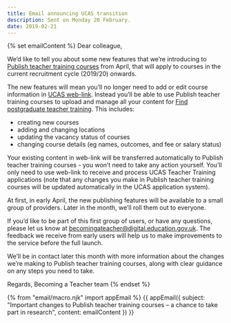 ```yaml
---
title: Email announcing UCAS transition
description: Sent on Monday 20 February.
date: 2019-02-21
---
```

{% set emailContent %}
Dear colleague,

We’d like to tell you about some new features that we’re introducing to [Publish teacher training courses](https://publish-teacher-training-courses.education.gov.uk) from April, that will apply to courses in the current recruitment cycle (2019/20) onwards.

The new features will mean you’ll no longer need to add or edit course information in [UCAS web-link](https://www.ucas.com/sign-web-link). Instead you’ll be able to use Publish teacher training courses to upload and manage all your content for [Find postgraduate teacher training](https://find-postgraduate-teacher-training.education.gov.uk). This includes:

* creating new courses
* adding and changing locations
* updating the vacancy status of courses
* changing course details (eg names, outcomes, and fee or salary status)

Your existing content in web-link will be transferred automatically to Publish teacher training courses - you won’t need to take any action yourself. You’ll only need to use web-link to receive and process UCAS Teacher Training applications (note that any changes you make in Publish teacher training courses will be updated automatically in the UCAS application system).

At first, in early April, the new publishing features will be available to a small group of providers. Later in the month, we’ll roll them out to everyone.

If you’d like to be part of this first group of users, or have any questions, please let us know at [becomingateacher@digital.education.gov.uk](mailto:becomingateacher@digital.education.gov.uk). The feedback we receive from early users will help us to make improvements to the service before the full launch.

We’ll be in contact later this month with more information about the changes we’re making to Publish teacher training courses, along with clear guidance on any steps you need to take.

Regards,
Becoming a Teacher team
{% endset %}

{% from "email/macro.njk" import appEmail %}
{{ appEmail({
  subject: "Important changes to Publish teacher training courses – a chance to take part in research",
  content: emailContent
}) }}
